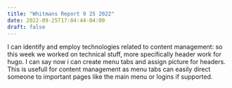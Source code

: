 ```yaml
---
title: "Whitmans Report 9 25 2022"
date: 2022-09-25T17:04:44-04:00
draft: false
---
```


I can identify and employ technologies related to content management: so this week we worked on technical stuff, more specifically header work for hugo. I can say now i can create menu tabs and assign picture for headers. This is usefull for content management as menu tabs can easily direct someone to important pages like the main menu or logins if supported.